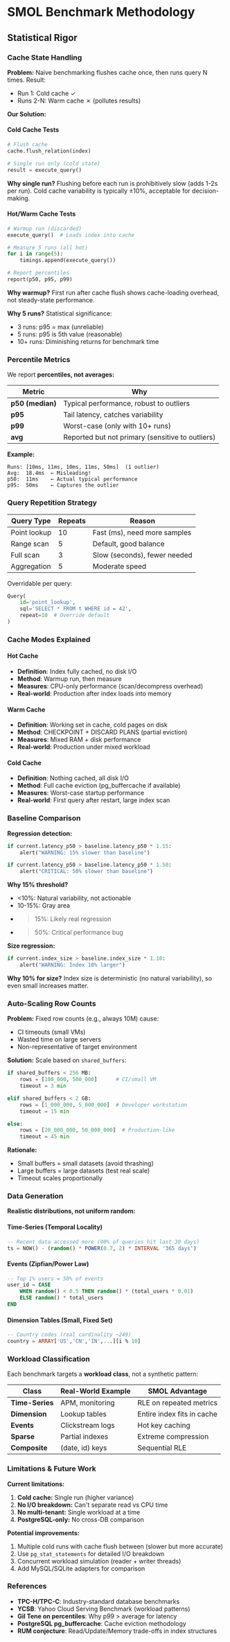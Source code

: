 # SMOL Benchmark Methodology

## Statistical Rigor

### Cache State Handling

**Problem:** Naive benchmarking flushes cache once, then runs query N times. Result:
- Run 1: Cold cache ✓
- Runs 2-N: Warm cache ✗ (pollutes results)

**Our Solution:**

#### Cold Cache Tests
```python
# Flush cache
cache.flush_relation(index)

# Single run only (cold state)
result = execute_query()
```

**Why single run?** Flushing before each run is prohibitively slow (adds 1-2s per run). Cold cache variability is typically ±10%, acceptable for decision-making.

#### Hot/Warm Cache Tests
```python
# Warmup run (discarded)
execute_query()  # Loads index into cache

# Measure 5 runs (all hot)
for i in range(5):
    timings.append(execute_query())

# Report percentiles
report(p50, p95, p99)
```

**Why warmup?** First run after cache flush shows cache-loading overhead, not steady-state performance.

**Why 5 runs?** Statistical significance:
- 3 runs: p95 = max (unreliable)
- 5 runs: p95 is 5th value (reasonable)
- 10+ runs: Diminishing returns for benchmark time

### Percentile Metrics

We report **percentiles, not averages:**

| Metric | Why |
|--------|-----|
| **p50 (median)** | Typical performance, robust to outliers |
| **p95** | Tail latency, catches variability |
| **p99** | Worst-case (only with 10+ runs) |
| **avg** | Reported but not primary (sensitive to outliers) |

**Example:**
```
Runs: [10ms, 11ms, 10ms, 11ms, 50ms]  (1 outlier)
Avg:  18.4ms  ← Misleading!
p50:  11ms    ← Actual typical performance
p95:  50ms    ← Captures the outlier
```

### Query Repetition Strategy

| Query Type | Repeats | Reason |
|------------|---------|--------|
| Point lookup | 10 | Fast (ms), need more samples |
| Range scan | 5 | Default, good balance |
| Full scan | 3 | Slow (seconds), fewer needed |
| Aggregation | 5 | Moderate speed |

Overridable per query:
```python
Query(
    id='point_lookup',
    sql='SELECT * FROM t WHERE id = 42',
    repeat=10  # Override default
)
```

### Cache Modes Explained

#### Hot Cache
- **Definition**: Index fully cached, no disk I/O
- **Method**: Warmup run, then measure
- **Measures**: CPU-only performance (scan/decompress overhead)
- **Real-world**: Production after index loads into memory

#### Warm Cache
- **Definition**: Working set in cache, cold pages on disk
- **Method**: CHECKPOINT + DISCARD PLANS (partial eviction)
- **Measures**: Mixed RAM + disk performance
- **Real-world**: Production under mixed workload

#### Cold Cache
- **Definition**: Nothing cached, all disk I/O
- **Method**: Full cache eviction (pg_buffercache if available)
- **Measures**: Worst-case startup performance
- **Real-world**: First query after restart, large index scan

### Baseline Comparison

**Regression detection:**
```python
if current.latency_p50 > baseline.latency_p50 * 1.15:
    alert("WARNING: 15% slower than baseline")

if current.latency_p50 > baseline.latency_p50 * 1.50:
    alert("CRITICAL: 50% slower than baseline")
```

**Why 15% threshold?**
- <10%: Natural variability, not actionable
- 10-15%: Gray area
- >15%: Likely real regression
- >50%: Critical performance bug

**Size regression:**
```python
if current.index_size > baseline.index_size * 1.10:
    alert("WARNING: Index 10% larger")
```

**Why 10% for size?** Index size is deterministic (no natural variability), so even small increases matter.

### Auto-Scaling Row Counts

**Problem:** Fixed row counts (e.g., always 10M) cause:
- CI timeouts (small VMs)
- Wasted time on large servers
- Non-representative of target environment

**Solution:** Scale based on `shared_buffers`:

```python
if shared_buffers < 256 MB:
    rows = [100_000, 500_000]      # CI/small VM
    timeout = 3 min

elif shared_buffers < 2 GB:
    rows = [1_000_000, 5_000_000]  # Developer workstation
    timeout = 15 min

else:
    rows = [20_000_000, 50_000_000]  # Production-like
    timeout = 45 min
```

**Rationale:**
- Small buffers = small datasets (avoid thrashing)
- Large buffers = large datasets (test real scale)
- Timeout scales proportionally

### Data Generation

**Realistic distributions, not uniform random:**

#### Time-Series (Temporal Locality)
```sql
-- Recent data accessed more (90% of queries hit last 30 days)
ts = NOW() - (random() * POWER(0.7, 2) * INTERVAL '365 days')
```

#### Events (Zipfian/Power Law)
```sql
-- Top 1% users = 50% of events
user_id = CASE
    WHEN random() < 0.5 THEN random() * (total_users * 0.01)
    ELSE random() * total_users
END
```

#### Dimension Tables (Small, Fixed Set)
```sql
-- Country codes (real cardinality ~249)
country = ARRAY['US','CN','IN',...][i % 10]
```

### Workload Classification

Each benchmark targets a **workload class**, not a synthetic pattern:

| Class | Real-World Example | SMOL Advantage |
|-------|-------------------|----------------|
| **Time-Series** | APM, monitoring | RLE on repeated metrics |
| **Dimension** | Lookup tables | Entire index fits in cache |
| **Events** | Clickstream logs | Hot key caching |
| **Sparse** | Partial indexes | Extreme compression |
| **Composite** | (date, id) keys | Sequential RLE |

### Limitations & Future Work

**Current limitations:**
1. **Cold cache:** Single run (higher variance)
2. **No I/O breakdown:** Can't separate read vs CPU time
3. **No multi-tenant:** Single workload at a time
4. **PostgreSQL-only:** No cross-DB comparison

**Potential improvements:**
1. Multiple cold runs with cache flush between (slower but more accurate)
2. Use `pg_stat_statements` for detailed I/O breakdown
3. Concurrent workload simulation (reader + writer threads)
4. Add MySQL/SQLite adapters for comparison

### References

- **TPC-H/TPC-C**: Industry-standard database benchmarks
- **YCSB**: Yahoo Cloud Serving Benchmark (workload patterns)
- **Gil Tene on percentiles**: Why p99 > average for latency
- **PostgreSQL pg_buffercache**: Cache eviction methodology
- **RUM conjecture**: Read/Update/Memory trade-offs in index structures

